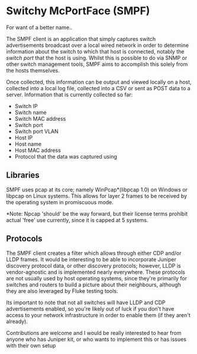 # Switchy McPortFace (SMPF)
For want of a better name..

The SMPF client is an application that simply captures switch advertisements broadcast over a local wired network in order to determine information about the switch to which that host is connected, notably the *switch port* that the host is using. Whilst this is possible to do via SNMP or other switch management tools, SMPF aims to accomplish this solely from the hosts themselves. 

Once collected, this information can be output and viewed locally on a host, collected into a local log file, collected into a CSV or sent as POST data to a server. Information that is currently collected so far:
- Switch IP
- Switch name
- Switch MAC address
- Switch port
- Switch port VLAN
- Host IP 
- Host name
- Host MAC address
- Protocol that the data was captured using 

## Libraries
SMPF uses pcap at its core; namely WinPcap*(libpcap 1.0) on Windows or libpcap on Linux systems. This allows for layer 2 frames to be received by the operating system in promiscuous mode. 

*Note: Npcap 'should' be the way forward, but their license terms prohibit actual 'free' use currently, since it is capped at 5 systems.

## Protocols
The SMPF client creates a filter which allows through either CDP and/or LLDP frames. It would be interesting to be able to incorporate Juniper discovery protocol data, or other discovery protocols; however, LLDP is vendor-agnostic and is implemented nearly everywhere. These protocols are not usually used by host operating systems, since they're primarily for switches and routers to build a picture about their neighbours, although they are also leveraged by Fluke testing tools.

Its important to note that not all switches will have LLDP and CDP advertisements enabled, so you're likely out of luck if you don't have access to your network infrastructure in order to enable them (if they aren't already).

Contributions are welcome and I would be really interested to hear from anyone who has Juniper kit, or who wants to implement this or has issues with their own setup
